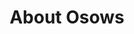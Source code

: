 ---
title: "About Osows"
# watermark text
watermark: "About"
# page header background image
page_header_image: "images/background/about.jpg"
# meta description
description : ""

layout : "about"
draft : false

############################## about ###############################
about:
  enable : true
  video_bg_image : "images/about/about-3.svg"
  video_thumbnail : "images/about/about-4.svg"
  # removed link for the time being
  video_link : ""
  subtitle : "How Osows Came To Be"
  title : "A Philosopher Turned Entrepreneur"
  content : "Odds are, if you found us, you probably found us through our founder, Baer Lanfried, somewhere on the internet. 
  <br><br>
  Upon finishing his Philosophy MA in Ethics, Baer wanted to find a way help the individual and mom-and-pop succeed against big business.
  <br><br>
  He decided to use his skills in philosophy and programming to create something beneficial that every entrepreneur needs, websites.
  <br><br>
  He recognized that larger businesses always have the upper hand in this regard due to their ability to spend immense capital toward a custom-branded professionally coded website.
  <br><br>
  With this in mind, his goal was to create affordable high-end websites, tailored to specific brands, whilst making the process as simple and personable as possible. Thus, Osows.
  "
  button:
    enable : true
    label : "Contact Us"
    link : "contact/"

############################### counter #############################
funfacts:
  enable : true
  funfact_item:
  # funfact item loop
  - name : "Downloads per day"
    count : "8000"
    
  # funfact item loop
  - name : "Design awards"
    count : "200"

  # funfact item loop
  - name : "Totally satisfied users"
    count : "25000"

  # funfact item loop
  - name : "People behind this app"
    count : "80"


########################### Service ################################
service:
  enable : true
  section : "service"
  # service item comes from "content/*/service.md" file
---